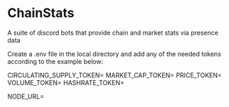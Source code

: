 # ChainStats
A suite of discord bots that provide chain and market stats via presence data

Create a .env file in the local directory and add any of the needed tokens according to the example below:


CIRCULATING_SUPPLY_TOKEN=
MARKET_CAP_TOKEN=
PRICE_TOKEN=
VOLUME_TOKEN=
HASHRATE_TOKEN=


NODE_URL=
